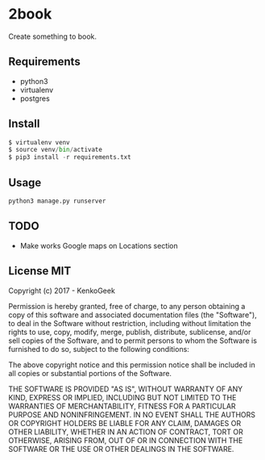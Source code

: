 # 2book

Create something to book.

## Requirements
- python3
- virtualenv
- postgres


## Install
```py
$ virtualenv venv
$ source venv/bin/activate
$ pip3 install -r requirements.txt
```

## Usage

``` py
python3 manage.py runserver

```

## TODO
* Make works Google maps on Locations section 

## License MIT

Copyright (c) 2017 - KenkoGeek


Permission is hereby granted, free of charge, to any person obtaining a copy
of this software and associated documentation files (the "Software"), to deal
in the Software without restriction, including without limitation the rights
to use, copy, modify, merge, publish, distribute, sublicense, and/or sell
copies of the Software, and to permit persons to whom the Software is
furnished to do so, subject to the following conditions:


The above copyright notice and this permission notice shall be included in
all copies or substantial portions of the Software.


THE SOFTWARE IS PROVIDED "AS IS", WITHOUT WARRANTY OF ANY KIND, EXPRESS OR
IMPLIED, INCLUDING BUT NOT LIMITED TO THE WARRANTIES OF MERCHANTABILITY,
FITNESS FOR A PARTICULAR PURPOSE AND NONINFRINGEMENT.  IN NO EVENT SHALL THE
AUTHORS OR COPYRIGHT HOLDERS BE LIABLE FOR ANY CLAIM, DAMAGES OR OTHER
LIABILITY, WHETHER IN AN ACTION OF CONTRACT, TORT OR OTHERWISE, ARISING FROM,
OUT OF OR IN CONNECTION WITH THE SOFTWARE OR THE USE OR OTHER DEALINGS IN
THE SOFTWARE.
